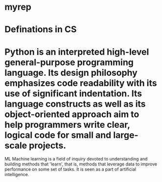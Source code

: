 # myrep
Definations in CS
=======
Python is an interpreted high-level general-purpose programming language. Its design philosophy emphasizes code readability with its use of significant indentation. Its language constructs as well as its object-oriented approach aim to help programmers write clear, logical code for small and large-scale projects.
===========
ML
Machine learning is a field of inquiry devoted to understanding and building methods that 'learn', that is, methods that leverage data to improve performance on some set of tasks. It is seen as a part of artificial intelligence. 
